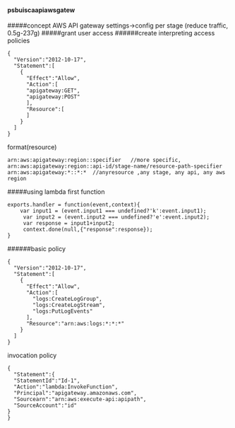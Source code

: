 #### psbuiscaapiawsgatew
#####concept AWS API gateway
settings->config per stage (reduce traffic, 0.5g-237g)
#####grant user access
######create interpreting access policies
```
{
  "Version":"2012-10-17",
  "Statement":[
    {
      "Effect":"Allow",
      "Action":[
      "apigateway:GET",
      "apigateway:POST"
      ],
      "Resource":[
      ]
    }
  ]
}
```
format(resource)
```
arn:aws:apigateway:region::specifier   //more specific,
arn:aws:apigateway:region::api-id/stage-name/resource-path-specifier
arn:aws:apigateway:*::*:*  //anyresource ,any stage, any api, any aws region
```
#####using lambda
first function
```
exports.handler = function(event,context){
    var input1 = (event.input1 === undefined?'k':event.input1);
     var input2 = (event.input2 === undefined?'e':event.input2);
     var response = input1+input2;
     context.done(null,{"response":response});
}
```
######basic policy
```
{
  "Version":"2012-10-17",
  "Statement":[
    {
      "Effect":"Allow",
      "Action":[
        "logs:CreateLogGroup",
        "logs:CreateLogStream",
        "logs:PutLogEvents"
      ],
      "Resource":"arn:aws:logs:*:*:*"
    }
  ]
}
```
invocation policy
```
{
  "Statement":{
  "StatementId":"Id-1",
  "Action":"lambda:InvokeFunction",
  "Principal":"apigateway.amazonaws.com",
  "Sourcearn":"arn:aws:execute-api:apipath",
  "SourceAccount":"id"
}
}
